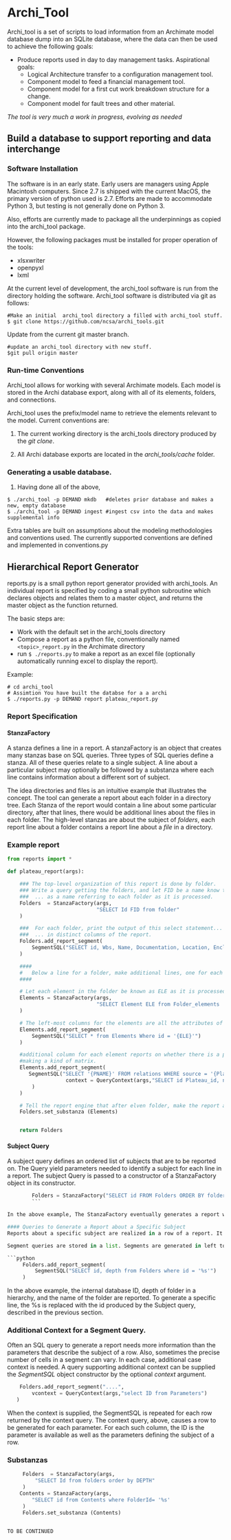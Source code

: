 # Archi_Tool
Archi_tool is a set of scripts to load information from
an Archimate model database dump into an SQLite database, where the data
can then be used to achieve the following goals:

- Produce reports used in day to day management tasks.
Aspirational goals:
  - Logical Architecture transfer to a configuration management tool.
  - Component model to feed a financial management tool.
  - Component model for a first cut work breakdown structure for a change.
  - Component model for fault trees and other material.

*The tool is very much a work in progress, evolving as needed*

## Build a database to support reporting and data interchange

### Software Installation

The software is in an early state. Early users
are managers using Apple Macintosh computers. Since 2.7 is shipped with
the current MacOS, the primary version of python
used is 2.7. Efforts are made to accommodate Python 3,
but testing is not generally done on Python 3.

Also, efforts are currently made to package all the
underpinnings as copied into the archi_tool package.

However, the following packages must be installed for proper operation of the tools:

* xlsxwriter
* openpyxl
* lxml

At the current level of development, the archi_tool software is
run from the directory holding the software.  Archi_tool software
is distributed via git as follows:

```shell
#Make an initial  archi_tool directory a filled with archi_tool stuff.
$ git clone https://github.com/ncsa/archi_tools.git
```

Update from the current git master branch.

```shell
#update an archi_tool directory with new stuff.
$git pull origin master
```

### Run-time Conventions

Archi_tool allows for working with several Archimate models.  Each model is stored in the Archi database export, along with all of its elements, folders, and connections.

Archi_tool uses the prefix/model name to retrieve the elements relevant to the model.   Current conventions are:

1. The current working directory is the archi_tools directory produced
by the *git clone*.

1. All Archi database exports are located in the *archi_tools/cache* folder.

### Generating a usable database.

1. Having done all of the above,
```shell
$ ./archi_tool -p DEMAND mkdb   #deletes prior database and makes a new, empty database
$ ./archi_tool -p DEMAND ingest #ingest csv into the data and makes supplemental info
```

Extra tables are built on assumptions about the modeling
methodologies and conventions used.  The currently supported
conventions are defined and implemented in conventions.py


## Hierarchical Report Generator

reports.py is a small python report generator provided with archi_tools.
An individual report is specified by coding a small python subroutine
which declares objects and relates them to a master object, and
returns the master object as the function returned.

The basic steps are:
- Work with the default set in the archi_tools directory
- Compose a report as a python file, conventionally named `<topic>_report.py` in the Archimate directory
- run `$ ./reports.py` to make a report as an excel file (optionally automatically running excel to display the report).

Example:

```shell
# cd archi_tool
# Assimtion You have built the databse for a a archi
$ ./reports.py -p DEMAND report plateau_report.py
```
### Report Specification



#### StanzaFactory
A stanza defines a line in a report. A stanzaFactory is an object that creates many stanzas base on SQL queries. Three types of SQL queries define a stanza.  All of these queries relate to a single subject.  A line about a particular subject may optionally be followed by a substanza where each line contains information about a different sort of subject.

The idea directories and files is an intuitive example that illustrates the concept. The tool can generate a report about each folder in a directory tree.  Each Stanza of the report would contain a line about some particular directory, after that lines, there would be additional lines about the files in each folder.  The high-level stanzas are about the subject of *folders*, each report line about a folder contains a report line about a *file* in a directory.

###  Example report

```Python
from reports import *

def plateau_report(args):

    ### The top-level organization of this report is done by folder.
    ### Write a query getting the folders, and let FID be a name know to archi_tool...
    ###  ... as a name referring to each folder as it is processed.
    Folders  = StanzaFactory(args,
                             "SELECT Id FID from folder"
    )

    ###  For each folder, print the output of this select statement...
    ###  ... in distinct columns of the report.
    Folders.add_report_segment(
        SegmentSQL("SELECT id, Wbs, Name, Documentation, Location, Enclave   from Folder where id = '{FID}'")
    )

    ####
    #   Below a line for a folder, make additional lines, one for each element in the folder
    ####

    # Let each element in the folder be known as ELE as it is processed.
    Elements = StanzaFactory(args,
                             "SELECT Element ELE from Folder_elements  where folder= '{FID}'"
    )

    # The left-most columns for the elements are all the attributes of the element itself.
    Elements.add_report_segment(
        SegmentSQL("SELECT * from Elements Where id = '{ELE}'")
    )

    #additional column for each element reports on whether there is a plateau associated with the element
    #making a kind of matrix.
    Elements.add_report_segment(
       SegmentSQL("SELECT '{PNAME}' FROM relations WHERE source = '{Plateau_id}' and Target = '{Element}'",
                   context = QueryContext(args,"SELECT id Plateau_id, name PNAME  FROM  elements WHERE type = 'Plateau' ORDER BY NAME")
        )
    )

    # Tell the report engine that after elven folder, make the report about the elements in that folder.
    Folders.set_substanza (Elements)


    return Folders

```
#### Subject Query
A subject query defines an ordered list of subjects that are to be reported on. The Query yield parameters needed to identify a subject for each line in a report. The subject Query is passed to a constructor of a StanzaFactory object in its constructor.


```python
        Folders = StanzaFactory("SELECT id FROM Folders ORDER BY folder_number")
        ```

In the above example, The StanzaFactory eventually generates a report where there is a line for each folder.  Evidently, the returned *id* is sufficient to locate the particular folder for a particular line in a report.

#### Queries to Generate a Report about a Specific Subject
Reports about a specific subject are realized in a row of a report. It may take more than one SQL query to generate the information needed in a report of a specific subject. The results of each such query are called a segment. These ideas are implemented in the following way: Each Stanzafacory object reports about a given row.  The rows are composed of one or more segments. Each segment is defined by the output of a segment query. The segment queries use the SQL parameters emitted by the subject query, discussed above, to identify the specific subject for the row current being generated.

Segment queries are stored in a list. Segments are generated in left to right order, with the first added report segment being the left-most segment of the report. Each returned item from the select statement is rendered as its own internal cell.  I.e., each selected item would be in its own cell in a report rendered as a spreadsheet.

```python
     Folders.add_report_segment(
         SegmentSQL("SELECT id, depth from Folders where id = '%s'")
     )
```
In the above example, the internal database ID, depth of folder in a hierarchy, and the name of the folder are reported. To generate a specific line, the %s is replaced with the id produced by the Subject query, described in the previous section.

### Additional Context for a Segment Query.

Often an SQL query to generate a report needs more information than the parameters that describe the subject of a row. Also, sometimes the precise number of cells in a segment can vary. In each case, additional case context is needed. A query supporting additional context can be supplied the *SegmentSQL* object constructor by the optional *context* argument.

```python
    Folders.add_report_segment("....",
        vcontext = QueryContext(args,"select ID from Parameters")
   )
```
When the context is supplied, the SegmentSQL is repeated for each row returned by the context query.  The context query, above, causes a row to be generated for each parameter. For each such column, the ID is the parameter is available as well as the parameters defining the subject of a row.

### Substanzas
```python
     Folders  = StanzaFactory(args,
         "SELECT Id from folders order by DEPTH"
     )
    Contents = StanzaFactory(args,
        "SELECT id from Contents where FolderId= '%s'
     )
     Folders.set_substanza (Contents)                                                                                         ```


TO BE CONTINUED
                                                                                                                             